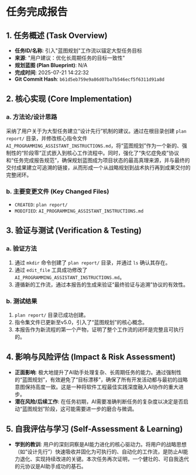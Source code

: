 # 任务完成报告

## 1. 任务概述 (Task Overview)

*   **任务ID/名称**: 引入"蓝图规划"工作流以锚定大型任务目标
*   **来源**: "用户建议：优化长周期任务的目标一致性"
*   **规划蓝图 (Plan Blueprint)**: N/A
*   **完成时间**: 2025-07-21 14:22:32
*   **Git Commit Hash**: `b61d5eb759e9a86d07ba7b546ecf5f6311d91a8d`

## 2. 核心实现 (Core Implementation)

### a. 方法论/设计思路
采纳了用户关于为大型任务建立“设计先行”机制的建议。通过在根目录创建 `plan report/` 目录，并修改核心指令文件 `AI_PROGRAMMING_ASSISTANT_INSTRUCTIONS.md`，将“蓝图规划”作为一个新的、强制性的“阶段零”正式嵌入到核心工作流程中。同时，强化了“失忆症免疫”协议和“任务完成报告规范”，确保规划蓝图成为项目状态的最高真理来源，并与最终的交付成果建立可追溯的链接，从而形成一个从战略规划到战术执行再到成果交付的完整闭环。

### b. 主要变更文件 (Key Changed Files)
*   `CREATED`: `plan report/`
*   `MODIFIED`: `AI_PROGRAMMING_ASSISTANT_INSTRUCTIONS.md`

## 3. 验证与测试 (Verification & Testing)

### a. 验证方法
1.  通过 `mkdir` 命令创建了 `plan report/` 目录，并通过 `ls` 确认其存在。
2.  通过 `edit_file` 工具成功修改了 `AI_PROGRAMMING_ASSISTANT_INSTRUCTIONS.md`。
3.  遵循新的工作流，通过本报告的生成来验证“最终验证与追溯”协议的有效性。

### b. 测试结果
1.  `plan report/` 目录已成功创建。
2.  指令集文件已更新至v5.0，引入了“蓝图规划”的核心概念。
3.  本报告作为新流程的第一个产物，证明了整个工作流的闭环是完整且可执行的。

## 4. 影响与风险评估 (Impact & Risk Assessment)

*   **正面影响**: 极大地提升了AI助手处理复杂、长周期任务的能力。通过强制性的“蓝图规划”，有效避免了“目标漂移”，确保了所有开发活动都与最初的战略意图保持高度一致。这是一种将软件工程最佳实践深度融入AI协作的重大进步。
*   **潜在风险/后续工作**: 在任务初期，AI需要准确判断任务的复杂度以决定是否启动“蓝图规划”阶段，这可能需要进一步的磨合与微调。

## 5. 自我评估与学习 (Self-Assessment & Learning)

*   **学到的教训**: 用户的深刻洞察是AI能力进化的核心驱动力。将用户的战略思想（如“设计先行”）快速吸收并固化为可执行的、自动化的工作流，是防止AI能力退化、实现持续改进的关键。本次任务再次证明，一个健壮的、可自我迭代的元协议是AI助手成功的基石。
